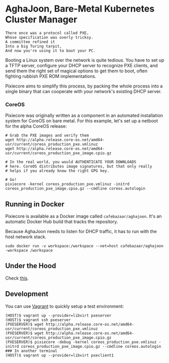 # AghaJoon, Bare-Metal Kubernetes Cluster Manager

```
There once was a protocol called PXE,
Whose specification was overly tricksy.
A committee refined it
Into a big Turing tarpit,
And now you're using it to boot your PC.
```

Booting a Linux system over the network is quite tedious. You have to
set up a TFTP server, configure your DHCP server to recognize PXE
clients, and send them the right set of magical options to get them to
boot, often fighting rubbish PXE ROM implementations.

Pixiecore aims to simplify this process, by packing the whole process
into a single binary that can cooperate with your network's existing
DHCP server.

### CoreOS

Pixiecore was originally written as a component in an automated
installation system for CoreOS on bare metal. For this example, let's
set up a netboot for the alpha CoreOS release:

```shell
# Grab the PXE images and verify them
wget http://alpha.release.core-os.net/amd64-usr/current/coreos_production_pxe.vmlinuz
wget http://alpha.release.core-os.net/amd64-usr/current/coreos_production_pxe_image.cpio.gz

# In the real world, you would AUTHENTICATE YOUR DOWNLOADS
# here. CoreOS distributes image signatures, but that only really
# helps if you already know the right GPG key.

# Go!
pixiecore -kernel coreos_production_pxe.vmlinuz -initrd coreos_production_pxe_image.cpio.gz --cmdline coreos.autologin
```

## Running in Docker

Pixiecore is available as a Docker image called
`cafebazaar/aghajoon`. It's an automatic Docker Hub build that tracks
the repository.

Because AghaJoon needs to listen for DHCP traffic, it has to run with
the host network stack.

```shell
sudo docker run -v workspace:/workspace --net=host cafebazaar/aghajoon -workspace /workspace
```

## Under the Hood
Check [this](docs/UnderTheHood.md).

## Development
You can use [Vagrant](https://www.vagrantup.com/) to quickly setup a test environment:

    (HOST)$ vagrant up --provider=libvirt pxeserver
    (HOST)$ vagrant ssh pxeserver
    (PXESERVER)$ wget http://alpha.release.core-os.net/amd64-usr/current/coreos_production_pxe.vmlinuz
    (PXESERVER)$ wget http://alpha.release.core-os.net/amd64-usr/current/coreos_production_pxe_image.cpio.gz
    (PXESERVER)$ pixiecore -debug -kernel coreos_production_pxe.vmlinuz -initrd coreos_production_pxe_image.cpio.gz --cmdline coreos.autologin
    ### In another terminal
    (HOST)$ vagrant up --provider=libvirt pxeclient1

